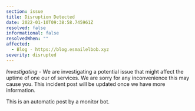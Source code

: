 ```yaml
---
section: issue
title: Disruption Detected
date: 2022-01-10T09:38:58.745961Z
resolved: false
informational: false
resolvedWhen: ""
affected:
  - Blog - https://blog.esmailelbob.xyz
severity: disrupted
---
```

*Investigating* - We are investigating a potential issue that might affect the uptime of one our of services. We are sorry for any inconvenience this may cause you. This incident post will be updated once we have more information.

This is an automatic post by a monitor bot.
        